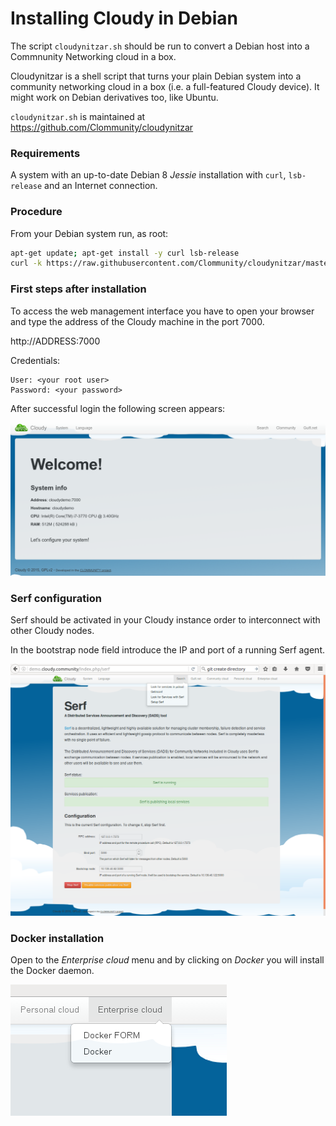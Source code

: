 
# Installing Cloudy in Debian

The script `cloudynitzar.sh` should be run to convert a Debian host into a Commnunity Networking cloud in a box.

Cloudynitzar is a shell script that turns your plain Debian system into a community networking cloud in a box (i.e. a full-featured Cloudy device). It might work on Debian derivatives too, like Ubuntu. 

`cloudynitzar.sh` is maintained at https://github.com/Clommunity/cloudynitzar

### Requirements
A system with an up-to-date Debian 8 *Jessie* installation with `curl`, `lsb-release` and an Internet connection.

### Procedure
From your Debian system run, as root:

```sh
apt-get update; apt-get install -y curl lsb-release
curl -k https://raw.githubusercontent.com/Clommunity/cloudynitzar/master/cloudynitzar.sh | bash -
```

### First steps after installation

To access the web management interface you have to open your browser and type the address of the Cloudy machine in the port 7000.

http://ADDRESS:7000

Credentials:

    User: <your root user>
    Password: <your password>

After successful login the following screen appears:

![alt text](images/Cloudy-home.png "Welcome screen")

### Serf configuration

Serf should be activated in your Cloudy instance order to interconnect with other Cloudy nodes.

In the bootstrap node field introduce the IP and port of a running Serf agent.

![alt text](images/Serf_1b.png "Serf configuration")

### Docker installation

Open to the *Enterprise cloud* menu and by clicking on *Docker* you will install the Docker daemon.

![alt text](images/Cloudy_docker_menu.png "Docker installation")


